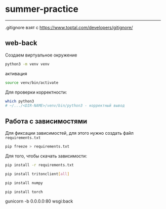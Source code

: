# summer-practice
___

.gitignore взят с https://www.toptal.com/developers/gitignore/

## web-back
Создаем виртуальное окружение

```bash
python3 -m venv venv
```
активация 
```bash
source venv/bin/activate
```
Для проверки корректности:
```bash
which python3
# ~/.../<DIR-NAME>/venv/bin/python3 - корректный вывод
```

## Работа с зависимостями

Для фиксации зависимостей, для этого нужно создать файл `requirements.txt`
```bash
pip freeze > requirements.txt
```

Для того, чтобы скачать зависимости:
```bash
pip install -r requirements.txt
```

```bash
pip install tritonclient[all]
```
```bash
pip install numpy
```

```bash
pip install torch
```


gunicorn -b 0.0.0.0:80 wsgi:back   

 

